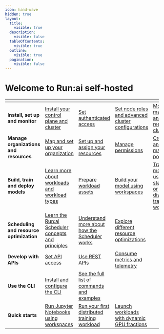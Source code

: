```yaml
---
icon: hand-wave
hidden: true
layout:
  title:
    visible: true
  description:
    visible: false
  tableOfContents:
    visible: true
  outline:
    visible: true
  pagination:
    visible: false
---
```


# Welcome to Run:ai self-hosted

<table data-view="cards"><thead><tr><th></th><th></th><th></th><th></th><th></th><th></th><th data-hidden data-card-cover data-type="files"></th></tr></thead><tbody><tr><td><strong>Install, set up and monitor</strong></td><td><a href="installation/overview.md">Install your control plane and cluster</a></td><td><a href="authentication-and-authorization/authentication-and-authorization.md">Set authenticated access</a></td><td><a href="advanced-setup/">Set node roles and advanced cluster configurations</a></td><td><a href="infrastructure-procedures/">Monitor, manage and restore clusters</a></td><td><a href="infrastructure-procedures/">Monitor your platform</a></td><td><a href=".gitbook/assets/Install_setup_monitor.svg">Install_setup_monitor.svg</a></td></tr><tr><td><strong>Manage organizations and resources</strong></td><td><a href="manage-ai-initiatives/adapting-ai-initiatives.md#mapping-your-organization">Map and set up your organization</a></td><td><a href="manage-ai-initiatives/adapting-ai-initiatives.md#mapping-your-resources">Set up and assign your resources</a></td><td><a href="manage-ai-initiatives/adapting-ai-initiatives.md#assigning-users-to-projects-and-departments">Manage permissions</a></td><td><a href="policies/policies-and-rules.md">Create and manage policies</a></td><td><a href="monitor-performance-and-health/">Monitor performance and health</a></td><td><a href=".gitbook/assets/organizations_resources.svg">organizations_resources.svg</a></td></tr><tr><td><strong>Build, train and deploy models</strong></td><td><a href="workloads-in-runai/introduction-to-workloads.md">Learn more about workloads and workload types</a></td><td><a href="workloads-in-runai/workload-assets/workload-assets.md">Prepare workload assets</a></td><td><a href="experiment-using-workspaces/">Build your model using workspaces</a></td><td><a href="train-models-using-training/">Train your model using standard or distributed training workloads</a></td><td><a href="deploy-models-using-inference/">Deploy your model using inference workloads</a></td><td><a href=".gitbook/assets/build_train_deploy.svg">build_train_deploy.svg</a></td></tr><tr><td><strong>Scheduling and resource optimization</strong></td><td><a href="scheduling-and-resource-optimization/scheduling/runai-scheduler-concepts-and-principles.md">Learn the Run:ai Scheduler concepts and principles</a></td><td><a href="scheduling-and-resource-optimization/scheduling/how-the-scheduler-works.md">Understand more about how the Scheduler works</a></td><td><a href="scheduling-and-resource-optimization/resource-optimization/">Explore different resource optimizations</a></td><td></td><td></td><td><a href=".gitbook/assets/Scheduling_resource_optimization.svg">Scheduling_resource_optimization.svg</a></td></tr><tr><td><strong>Develop with APIs</strong></td><td><a href="api-reference/rest-auth.md">Set API access</a></td><td><a href="api-reference/admin-rest-api/overview.md">Use REST APIs</a></td><td><a href="monitor-performance-and-health/metrics-api.md">Consume metrics and telemetry </a></td><td></td><td></td><td><a href=".gitbook/assets/Develop_with_APIs.svg">Develop_with_APIs.svg</a></td></tr><tr><td><strong>Use the CLI</strong></td><td><a href="cli-reference/install-and-configure-cli.md">Install and configure the CLI</a></td><td><a href="cli-reference/runai.md">See the full list of commands and examples</a></td><td></td><td></td><td></td><td><a href=".gitbook/assets/use_cli.svg">use_cli.svg</a></td></tr><tr><td><strong>Quick starts</strong></td><td><a href="experiment-using-workspaces/quick-starts/quickstart-jupyter.md">Run Jupyter Notebooks using workspaces</a></td><td><a href="train-models-using-training/distributed-training/quick-starts/quickstart-distributed-training.md">Run your first distributed training workload</a></td><td><a href="scheduling-and-resource-optimization/resource-optimization/dynamic-gpu-fractions.md">Launch workloads with dynamic GPU fractions</a></td><td></td><td></td><td><a href=".gitbook/assets/quick_srats.svg">quick_srats.svg</a></td></tr></tbody></table>
